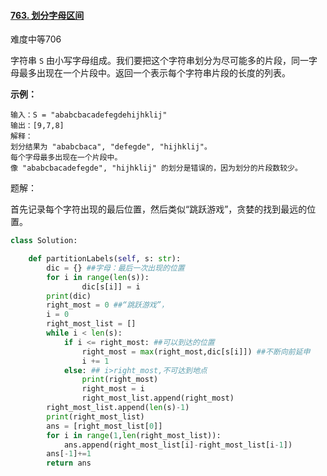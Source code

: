 #### [763. 划分字母区间](https://leetcode-cn.com/problems/partition-labels/)

难度中等706

字符串 `S` 由小写字母组成。我们要把这个字符串划分为尽可能多的片段，同一字母最多出现在一个片段中。返回一个表示每个字符串片段的长度的列表。

 

**示例：**

```
输入：S = "ababcbacadefegdehijhklij"
输出：[9,7,8]
解释：
划分结果为 "ababcbaca", "defegde", "hijhklij"。
每个字母最多出现在一个片段中。
像 "ababcbacadefegde", "hijhklij" 的划分是错误的，因为划分的片段数较少。
```

题解：

首先记录每个字符出现的最后位置，然后类似“跳跃游戏”，贪婪的找到最远的位置。

```python
class Solution:

    def partitionLabels(self, s: str):
        dic = {} ##字母：最后一次出现的位置
        for i in range(len(s)):
                dic[s[i]] = i
        print(dic)
        right_most = 0 ##“跳跃游戏”，
        i = 0
        right_most_list = []
        while i < len(s):
            if i <= right_most: ##可以到达的位置
                right_most = max(right_most,dic[s[i]]) ##不断向前延申
                i += 1
            else: ## i>right_most,不可达到地点
                print(right_most)
                right_most = i
                right_most_list.append(right_most)
        right_most_list.append(len(s)-1)
        print(right_most_list)
        ans = [right_most_list[0]]
        for i in range(1,len(right_most_list)):
            ans.append(right_most_list[i]-right_most_list[i-1])
        ans[-1]+=1
        return ans
```

